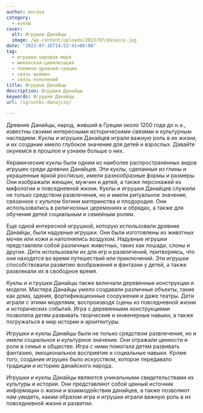 ```yaml
---
author: morava
category:
  - куклы
cover:
  alt: Игрушки Данайцы
  image: /wp-content/uploads/2023/07/danaicy.jpg
date: "2023-07-16T14:52:41+00:00"
tag:
  - игрушки-народов-моря
  - микенская-цивилизация
  - племена-древней-греции
  - связь-времен
  - связь-поколений
title: Игрушки Данайцы
description: Игрушки Данайцы
keywords: Игрушки Данайцы
url: /igrushki-danajczy/

---
```

Древние Данайцы, народ, живший в Греции около 1200 года до н.э., известны своими интересными историческими связями и культурным наследием. Куклы и игрушки Данайцев играли важную роль в их жизни, и их создание имело глубокое значение для детей и взрослых. Давайте окунемся в прошлое и узнаем больше о них.

Керамические куклы были одним из наиболее распространенных видов игрушек среди древних Данайцев. Эти куклы, сделанные из глины и украшенные яркой росписью, имели разнообразные формы и размеры. Они изображали женщин, мужчин и детей, а также персонажей из мифологии и повседневной жизни. Куклы и игрушки Данайцев служили не только средством развлечения, но и имели ритуальное значение, связанное с культом богини материнства и плодородия. Они использовались в религиозных церемониях и обрядах, а также для обучения детей социальным и семейным ролям.

Еще одной интересной игрушкой, которую использовали древние Данайцы, были надувные игрушки. Они были изготовлены из животных мочек или кожи и наполнялись воздухом. Надувные игрушки представляли собой различных животных, таких как лошади, слоны и другие. Дети использовали их для игр и развлечений, притворяясь, что они находятся во время путешествий или приключений. Эти игрушки способствовали развитию воображения и фантазии у детей, а также развлекали их в свободное время.

Куклы и и грушки Данайцы также включали деревянные конструкции и модели. Мастера Данайцы умело создавали различные объекты, такие как дома, здания, фортификационные сооружения и даже театры. Дети играли с этими моделями, воспроизводя сцены из повседневной жизни и исторических событий. Игра с деревянными конструкциями позволяла детям развивать творческие и инженерные навыки, а также погружаться в мир истории и архитектуры.

Игрушки и куклы Данайцы были не только средством развлечения, но и имели социальное и культурное значение. Они отражали ценности и роли в семье и обществе. Игра с ними помогала детям развивать фантазию, эмоциональное восприятие и социальные навыки. Кроме того, создание игрушек было искусством, которое передавало традиции и историю данайского народа.

Игрушки и куклы Данайцы являются уникальными свидетельствами их культуры и истории. Они представляют собой ценный источник информации о жизни и взаимодействии данайцев, а также позволяют нам увидеть, каким образом игра и игрушки играли важную роль в их повседневной жизни и развитии.
